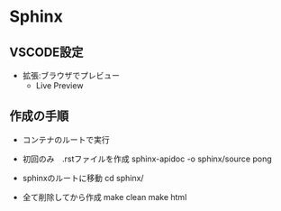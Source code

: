 # Sphinx

## VSCODE設定

- 拡張:ブラウザでプレビュー
  - Live Preview

## 作成の手順

- コンテナのルートで実行
- 初回のみ　.rstファイルを作成
sphinx-apidoc -o sphinx/source pong

- sphinxのルートに移動
cd sphinx/

- 全て削除してから作成
make clean
make html
